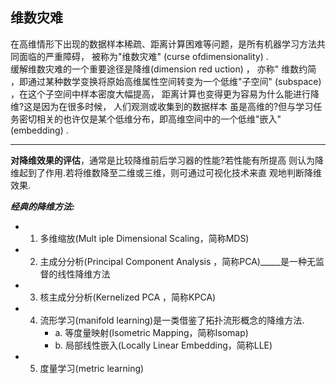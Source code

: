 ## 维数灾难
在高维情形下出现的数据样本稀疏、距离计算困难等问题，是所有机器学习方法共同面临的严重障碍， 被称为"维数灾难" (curse ofdimensionality) .  
缓解维数灾难的一个重要途径是降维(dimension red uction) ， 亦称" 维数约简 ，即通过某种数学变换将原始高维属性空间转变为一个低维"子空间" (subspace) ，在这个子空间中样本密度大幅提高， 距离计算也变得更为容易为什么能进行降维?这是因为在很多时候， 人们观测或收集到的数据样本
虽是高维的?但与学习任务密切相关的也许仅是某个低维分布，即高维空间中的一个低维"嵌入" (embedding) . 
***
**对降维效果的评估**，通常是比较降维前后学习器的性能?若性能有所提高
则认为降维起到了作用.若将维数降至二维或三维，则可通过可视化技术来直
观地判断降维效果.

***经典的降维方法:***
+ 1. 多维缩放(Mult iple Dimensional Scaling，简称MDS)
+ 2. 主成分分析(Principal Component Analysis ，简称PCA)_____是一种无监督的线性降维方法
+ 3. 核主成分分析(Kernelized PCA ，简称KPCA)
+ 4. 流形学习(manifold learning)是一类借鉴了拓扑流形概念的降维方法.
     + a. 等度量映射(Isometric Mapping，简称Isomap) 
     + b. 局部线性嵌入(Locally Linear Embedding，简称LLE)
+ 5. 度量学习(metric learning) 
